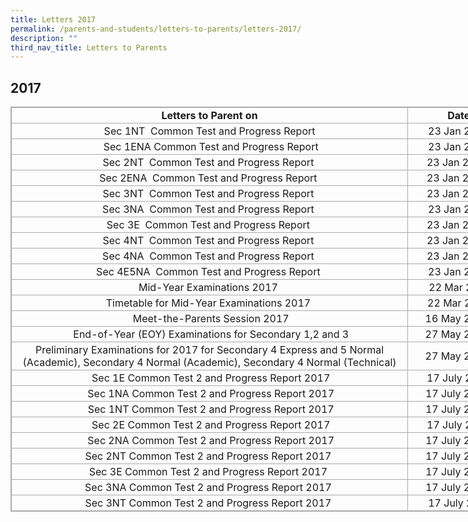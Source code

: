 ```yaml
---
title: Letters 2017
permalink: /parents-and-students/letters-to-parents/letters-2017/
description: ""
third_nav_title: Letters to Parents
---
```


## 2017

<table class="iveo_table ives_tab_simple3 ive_eobj_center" style="margin: auto; outline: 0px; padding: 0px; border-collapse: collapse; clear: both; border: 1px solid rgb(170, 170, 170); width: 928.5px;"><tbody style="margin: 0px; outline: 0px; padding: 0px;"><tr style="margin: 0px; outline: 0px; padding: 0px;"><td style="margin: 0px; outline: 0px; padding: 2px; text-align: center; border: 1px solid rgb(170, 170, 170); width: 642px;"><b style="margin: 0px; outline: 0px; padding: 0px;">Letters to Parent on</b></td><td style="margin: 0px; outline: 0px; padding: 2px; text-align: center; border: 1px solid rgb(170, 170, 170); width: 161px;"><b style="margin: 0px; outline: 0px; padding: 0px;">Date</b></td><td style="margin: 0px; outline: 0px; padding: 2px; text-align: center; border: 1px solid rgb(170, 170, 170); width: 125px;"><b style="margin: 0px; outline: 0px; padding: 0px;">Links</b></td></tr><tr style="margin: 0px; outline: 0px; padding: 0px;"><td style="margin: 0px; outline: 0px; padding: 2px; text-align: center; border: 1px solid rgb(170, 170, 170); width: 496px;">Sec 1NT &nbsp;Common Test and Progress Report</td><td style="margin: 0px; outline: 0px; padding: 2px; text-align: center; border: 1px solid rgb(170, 170, 170); width: 161px;">23 Jan 2017</td><td style="margin: 0px; outline: 0px; padding: 2px; text-align: center; border: 1px solid rgb(170, 170, 170); width: 125px;"><a href="/files/Sec%201T%20Common%20Test.pdf" target="" style="margin: 0px; outline: 0px; padding: 0px; color: rgb(66, 139, 202); text-decoration: none;">Click here</a></td></tr><tr style="margin: 0px; outline: 0px; padding: 0px;"><td style="margin: 0px; outline: 0px; padding: 2px; text-align: center; border: 1px solid rgb(170, 170, 170);">&nbsp;Sec 1ENA Common Test and Progress Report</td><td style="margin: 0px; outline: 0px; padding: 2px; text-align: center; border: 1px solid rgb(170, 170, 170);">23 Jan 2017</td><td style="margin: 0px; outline: 0px; padding: 2px; text-align: center; border: 1px solid rgb(170, 170, 170);">&nbsp;<a href="/files/Sec%201ENA%20Common%20Test.pdf" target="" style="margin: 0px; outline: 0px; padding: 0px; color: rgb(66, 139, 202); text-decoration: none;">Click here</a></td></tr><tr style="margin: 0px; outline: 0px; padding: 0px;"><td style="margin: 0px; outline: 0px; padding: 2px; text-align: center; border: 1px solid rgb(170, 170, 170);">Sec 2NT &nbsp;Common Test and Progress Report&nbsp;</td><td style="margin: 0px; outline: 0px; padding: 2px; text-align: center; border: 1px solid rgb(170, 170, 170);">23 Jan 2017&nbsp;</td><td style="margin: 0px; outline: 0px; padding: 2px; text-align: center; border: 1px solid rgb(170, 170, 170);">&nbsp;&nbsp;<a href="/files/Sec%202T%20Common%20Test.pdf" target="" style="margin: 0px; outline: 0px; padding: 0px; color: rgb(66, 139, 202); text-decoration: none;">Click here</a></td></tr><tr style="margin: 0px; outline: 0px; padding: 0px;"><td style="margin: 0px; outline: 0px; padding: 2px; text-align: center; border: 1px solid rgb(170, 170, 170);">Sec 2ENA &nbsp;Common Test and Progress Report&nbsp;</td><td style="margin: 0px; outline: 0px; padding: 2px; text-align: center; border: 1px solid rgb(170, 170, 170);">23 Jan 2017&nbsp;</td><td style="margin: 0px; outline: 0px; padding: 2px; text-align: center; border: 1px solid rgb(170, 170, 170);">&nbsp;&nbsp;<a href="/files/Sec%202ENA%20Common%20Testt.pdf" target="" style="margin: 0px; outline: 0px; padding: 0px; color: rgb(66, 139, 202); text-decoration: none;">Click here</a></td></tr><tr style="margin: 0px; outline: 0px; padding: 0px;"><td style="margin: 0px; outline: 0px; padding: 2px; text-align: center; border: 1px solid rgb(170, 170, 170);">Sec 3NT &nbsp;Common Test and Progress Report&nbsp;</td><td style="margin: 0px; outline: 0px; padding: 2px; text-align: center; border: 1px solid rgb(170, 170, 170);">23 Jan 2017&nbsp;</td><td style="margin: 0px; outline: 0px; padding: 2px; text-align: center; border: 1px solid rgb(170, 170, 170);">&nbsp;&nbsp;<a href="/files/Sec%203T%20Common%20Test.pdf" target="" style="margin: 0px; outline: 0px; padding: 0px; color: rgb(66, 139, 202); text-decoration: none;">Click here</a></td></tr><tr style="margin: 0px; outline: 0px; padding: 0px;"><td style="margin: 0px; outline: 0px; padding: 2px; text-align: center; border: 1px solid rgb(170, 170, 170);">Sec 3NA &nbsp;Common Test and Progress Report&nbsp;</td><td style="margin: 0px; outline: 0px; padding: 2px; text-align: center; border: 1px solid rgb(170, 170, 170);">23 Jan 2017</td><td style="margin: 0px; outline: 0px; padding: 2px; text-align: center; border: 1px solid rgb(170, 170, 170);">&nbsp;&nbsp;<a href="/files/Sec%203NA%20Common%20Test.pdf" target="" style="margin: 0px; outline: 0px; padding: 0px; color: rgb(66, 139, 202); text-decoration: none;">Click here</a></td></tr><tr style="margin: 0px; outline: 0px; padding: 0px;"><td style="margin: 0px; outline: 0px; padding: 2px; text-align: center; border: 1px solid rgb(170, 170, 170);">Sec 3E &nbsp;Common Test and Progress Report&nbsp;</td><td style="margin: 0px; outline: 0px; padding: 2px; text-align: center; border: 1px solid rgb(170, 170, 170);">23 Jan 2017&nbsp;</td><td style="margin: 0px; outline: 0px; padding: 2px; text-align: center; border: 1px solid rgb(170, 170, 170);">&nbsp;&nbsp;<a href="/files/Sec%203E%20Common%20Test.pdf" target="" style="margin: 0px; outline: 0px; padding: 0px; color: rgb(66, 139, 202); text-decoration: none;">Click here</a></td></tr><tr style="margin: 0px; outline: 0px; padding: 0px;"><td style="margin: 0px; outline: 0px; padding: 2px; text-align: center; border: 1px solid rgb(170, 170, 170);">Sec 4NT &nbsp;Common Test and Progress Report&nbsp;</td><td style="margin: 0px; outline: 0px; padding: 2px; text-align: center; border: 1px solid rgb(170, 170, 170);">23 Jan 2017&nbsp;</td><td style="margin: 0px; outline: 0px; padding: 2px; text-align: center; border: 1px solid rgb(170, 170, 170);">&nbsp;&nbsp;<a href="/files/Sec%204T%20Common%20Test.pdf" target="" style="margin: 0px; outline: 0px; padding: 0px; color: rgb(66, 139, 202); text-decoration: none;">Click here</a></td></tr><tr style="margin: 0px; outline: 0px; padding: 0px;"><td style="margin: 0px; outline: 0px; padding: 2px; text-align: center; border: 1px solid rgb(170, 170, 170);">Sec 4NA &nbsp;Common Test and Progress Report&nbsp;</td><td style="margin: 0px; outline: 0px; padding: 2px; text-align: center; border: 1px solid rgb(170, 170, 170);">23 Jan 2017&nbsp;</td><td style="margin: 0px; outline: 0px; padding: 2px; text-align: center; border: 1px solid rgb(170, 170, 170);">&nbsp;&nbsp;<a href="/files/Sec%204N%20Common%20Test.pdf" target="" style="margin: 0px; outline: 0px; padding: 0px; color: rgb(66, 139, 202); text-decoration: none;">Click here</a></td></tr><tr style="margin: 0px; outline: 0px; padding: 0px;"><td style="margin: 0px; outline: 0px; padding: 2px; text-align: center; border: 1px solid rgb(170, 170, 170);">Sec 4E5NA &nbsp;Common Test and Progress Report&nbsp;</td><td style="margin: 0px; outline: 0px; padding: 2px; text-align: center; border: 1px solid rgb(170, 170, 170);">&nbsp;23 Jan 2017&nbsp;</td><td style="margin: 0px; outline: 0px; padding: 2px; text-align: center; border: 1px solid rgb(170, 170, 170);">&nbsp;<a href="/files/Sec4E5N%20Common%20Test.pdf" target="" style="margin: 0px; outline: 0px; padding: 0px; color: rgb(66, 139, 202); text-decoration: none;">Click here</a></td></tr><tr style="margin: 0px; outline: 0px; padding: 0px;"><td style="margin: 0px; outline: 0px; padding: 2px; text-align: center; border: 1px solid rgb(170, 170, 170);">Mid-Year Examinations 2017&nbsp;</td><td style="margin: 0px; outline: 0px; padding: 2px; text-align: center; border: 1px solid rgb(170, 170, 170);">&nbsp;22 Mar 2017</td><td style="margin: 0px; outline: 0px; padding: 2px; text-align: center; border: 1px solid rgb(170, 170, 170);">&nbsp;&nbsp;<a href="/files/MYE%20Timetable%20Letter%20to%20Parents.pdf" target="_blank" style="margin: 0px; outline: 0px; padding: 0px; color: rgb(66, 139, 202); text-decoration: none;">Click here</a>&nbsp;</td></tr><tr style="margin: 0px; outline: 0px; padding: 0px;"><td style="margin: 0px; outline: 0px; padding: 2px; text-align: center; border: 1px solid rgb(170, 170, 170);">Timetable for Mid-Year Examinations 2017&nbsp;</td><td style="margin: 0px; outline: 0px; padding: 2px; text-align: center; border: 1px solid rgb(170, 170, 170);">22 Mar 2017</td><td style="margin: 0px; outline: 0px; padding: 2px; text-align: center; border: 1px solid rgb(170, 170, 170);">&nbsp;&nbsp;<a href="/files/Timetable%20MYE%202017.pdf" target="_blank" style="margin: 0px; outline: 0px; padding: 0px; color: rgb(66, 139, 202); text-decoration: none;">Click here</a>&nbsp;</td></tr><tr style="margin: 0px; outline: 0px; padding: 0px;"><td style="margin: 0px; outline: 0px; padding: 2px; text-align: center; border: 1px solid rgb(170, 170, 170);">&nbsp;Meet-the-Parents Session 2017</td><td style="margin: 0px; outline: 0px; padding: 2px; text-align: center; border: 1px solid rgb(170, 170, 170);">16 May 2017&nbsp;</td><td style="margin: 0px; outline: 0px; padding: 2px; text-align: center; border: 1px solid rgb(170, 170, 170);"><a href="/files/Letter%20to%20Parents%20MPS.pdf" target="_blank" style="margin: 0px; outline: 0px; padding: 0px; color: rgb(66, 139, 202); text-decoration: none;">&nbsp;Click here</a></td></tr><tr style="margin: 0px; outline: 0px; padding: 0px;"><td style="margin: 0px; outline: 0px; padding: 2px; text-align: center; border: 1px solid rgb(170, 170, 170);">&nbsp;End-of-Year (EOY) Examinations for Secondary 1,2 and 3</td><td style="margin: 0px; outline: 0px; padding: 2px; text-align: center; border: 1px solid rgb(170, 170, 170);">27 May 2017&nbsp;</td><td style="margin: 0px; outline: 0px; padding: 2px; text-align: center; border: 1px solid rgb(170, 170, 170);">&nbsp;<a href="/files/Letter%20to%20Parents%20for%20EOY%20Exam%202017%20(Sec%201%20to%203).pdf" target="_blank" style="margin: 0px; outline: 0px; padding: 0px; color: rgb(66, 139, 202); text-decoration: none;">Click here</a></td></tr><tr style="margin: 0px; outline: 0px; padding: 0px;"><td style="margin: 0px; outline: 0px; padding: 2px; text-align: center; border: 1px solid rgb(170, 170, 170);">Preliminary Examinations for 2017 for Secondary 4 Express and 5 Normal (Academic), Secondary 4 Normal (Academic), Secondary 4 Normal (Technical)</td><td style="margin: 0px; outline: 0px; padding: 2px; text-align: center; border: 1px solid rgb(170, 170, 170);">27 May 2017&nbsp;</td><td style="margin: 0px; outline: 0px; padding: 2px; text-align: center; border: 1px solid rgb(170, 170, 170);">&nbsp;<a href="/files/Letter%20to%20Parents%20for%20Prelim%20Exam%202017%20(4E5N%20and%204NANT).pdf" target="_blank" style="margin: 0px; outline: 0px; padding: 0px; color: rgb(66, 139, 202); text-decoration: none;">Click here</a></td></tr><tr style="margin: 0px; outline: 0px; padding: 0px;"><td style="margin: 0px; outline: 0px; padding: 2px; text-align: center; border: 1px solid rgb(170, 170, 170);">&nbsp;Sec 1E Common Test 2 and Progress Report 2017</td><td style="margin: 0px; outline: 0px; padding: 2px; text-align: center; border: 1px solid rgb(170, 170, 170);">17 July 2017</td><td style="margin: 0px; outline: 0px; padding: 2px; text-align: center; border: 1px solid rgb(170, 170, 170);"><a href="/files/2017%20Common%20Test%20Term%203/Sec%201E%20Common%20Test%202.pdf" target="_blank" style="margin: 0px; outline: 0px; padding: 0px; color: rgb(66, 139, 202); text-decoration: none;">Click here</a>&nbsp;</td></tr><tr style="margin: 0px; outline: 0px; padding: 0px;"><td style="margin: 0px; outline: 0px; padding: 2px; text-align: center; border: 1px solid rgb(170, 170, 170);">&nbsp;Sec 1NA Common Test 2 and Progress Report 2017</td><td style="margin: 0px; outline: 0px; padding: 2px; text-align: center; border: 1px solid rgb(170, 170, 170);">17 July 2017&nbsp;</td><td style="margin: 0px; outline: 0px; padding: 2px; text-align: center; border: 1px solid rgb(170, 170, 170);"><a href="/files/Sec%201NA%20Common%20Test%202.pdf" target="_blank" style="margin: 0px; outline: 0px; padding: 0px; color: rgb(66, 139, 202); text-decoration: none;">Click here</a></td></tr><tr style="margin: 0px; outline: 0px; padding: 0px;"><td style="margin: 0px; outline: 0px; padding: 2px; text-align: center; border: 1px solid rgb(170, 170, 170);">&nbsp;Sec 1NT Common Test 2 and Progress Report 2017</td><td style="margin: 0px; outline: 0px; padding: 2px; text-align: center; border: 1px solid rgb(170, 170, 170);">17 July 2017&nbsp;</td><td style="margin: 0px; outline: 0px; padding: 2px; text-align: center; border: 1px solid rgb(170, 170, 170);"><a href="/files/Sec%201T%20Common%20Test%202.pdf" target="_blank" style="margin: 0px; outline: 0px; padding: 0px; color: rgb(66, 139, 202); text-decoration: none;">Click here</a></td></tr><tr style="margin: 0px; outline: 0px; padding: 0px;"><td style="margin: 0px; outline: 0px; padding: 2px; text-align: center; border: 1px solid rgb(170, 170, 170);">&nbsp;Sec 2E Common Test 2 and Progress Report 2017</td><td style="margin: 0px; outline: 0px; padding: 2px; text-align: center; border: 1px solid rgb(170, 170, 170);">17 July 2017</td><td style="margin: 0px; outline: 0px; padding: 2px; text-align: center; border: 1px solid rgb(170, 170, 170);">&nbsp;<a href="/files/Sec%202E%20Common%20Test%202.pdf" target="_blank" style="margin: 0px; outline: 0px; padding: 0px; color: rgb(66, 139, 202); text-decoration: none;">Click here</a>&nbsp;</td></tr><tr style="margin: 0px; outline: 0px; padding: 0px;"><td style="margin: 0px; outline: 0px; padding: 2px; text-align: center; border: 1px solid rgb(170, 170, 170);">&nbsp;Sec 2NA Common Test 2 and Progress Report 2017</td><td style="margin: 0px; outline: 0px; padding: 2px; text-align: center; border: 1px solid rgb(170, 170, 170);">17 July 2017&nbsp;</td><td style="margin: 0px; outline: 0px; padding: 2px; text-align: center; border: 1px solid rgb(170, 170, 170);">&nbsp;<a href="/files/Sec%202NA%20Common%20Test%202.pdf" target="_blank" style="margin: 0px; outline: 0px; padding: 0px; color: rgb(66, 139, 202); text-decoration: none;">Click here</a>&nbsp;</td></tr><tr style="margin: 0px; outline: 0px; padding: 0px;"><td style="margin: 0px; outline: 0px; padding: 2px; text-align: center; border: 1px solid rgb(170, 170, 170);">Sec 2NT Common Test 2 and Progress Report 2017&nbsp;</td><td style="margin: 0px; outline: 0px; padding: 2px; text-align: center; border: 1px solid rgb(170, 170, 170);">17 July 2017&nbsp;</td><td style="margin: 0px; outline: 0px; padding: 2px; text-align: center; border: 1px solid rgb(170, 170, 170);"><a href="/files/Sec%202T%20Common%20Test%202.pdf" target="_blank" style="margin: 0px; outline: 0px; padding: 0px; color: rgb(66, 139, 202); text-decoration: none;">Click here</a></td></tr><tr style="margin: 0px; outline: 0px; padding: 0px;"><td style="margin: 0px; outline: 0px; padding: 2px; text-align: center; border: 1px solid rgb(170, 170, 170);">Sec 3E Common Test 2 and Progress Report 2017&nbsp;</td><td style="margin: 0px; outline: 0px; padding: 2px; text-align: center; border: 1px solid rgb(170, 170, 170);">17 July 2017&nbsp;</td><td style="margin: 0px; outline: 0px; padding: 2px; text-align: center; border: 1px solid rgb(170, 170, 170);">&nbsp;<a href="/files/Sec%203E%20Common%20Test%202.pdf" target="_blank" style="margin: 0px; outline: 0px; padding: 0px; color: rgb(66, 139, 202); text-decoration: none;">Click here</a>&nbsp;</td></tr><tr style="margin: 0px; outline: 0px; padding: 0px;"><td style="margin: 0px; outline: 0px; padding: 2px; text-align: center; border: 1px solid rgb(170, 170, 170);">Sec 3NA Common Test 2 and Progress Report 2017&nbsp;</td><td style="margin: 0px; outline: 0px; padding: 2px; text-align: center; border: 1px solid rgb(170, 170, 170);">17 July 2017&nbsp;</td><td style="margin: 0px; outline: 0px; padding: 2px; text-align: center; border: 1px solid rgb(170, 170, 170);">&nbsp;<a href="/files/Sec%203NA%20Common%20Test%202.pdf" target="_blank" style="margin: 0px; outline: 0px; padding: 0px; color: rgb(66, 139, 202); text-decoration: none;">Click here</a>&nbsp;</td></tr><tr style="margin: 0px; outline: 0px; padding: 0px;"><td style="margin: 0px; outline: 0px; padding: 2px; text-align: center; border: 1px solid rgb(170, 170, 170);">Sec 3NT<a href="https://jurongwestsec.moe.edu.sg/" style="margin: 0px; outline: 0px; padding: 0px; color: rgb(66, 139, 202); text-decoration: none;"></a>&nbsp;Common Test 2 and Progress Report 2017&nbsp;</td><td style="margin: 0px; outline: 0px; padding: 2px; text-align: center; border: 1px solid rgb(170, 170, 170);">&nbsp;17 July 2017</td><td style="margin: 0px; outline: 0px; padding: 2px; text-align: center; border: 1px solid rgb(170, 170, 170);">&nbsp;<a href="/files/Sec%203T%20Common%20Test%202.pdf" target="_blank" style="margin: 0px; outline: 0px; padding: 0px; color: rgb(66, 139, 202); text-decoration: none;">Click here</a>&nbsp;</td></tr></tbody></table>